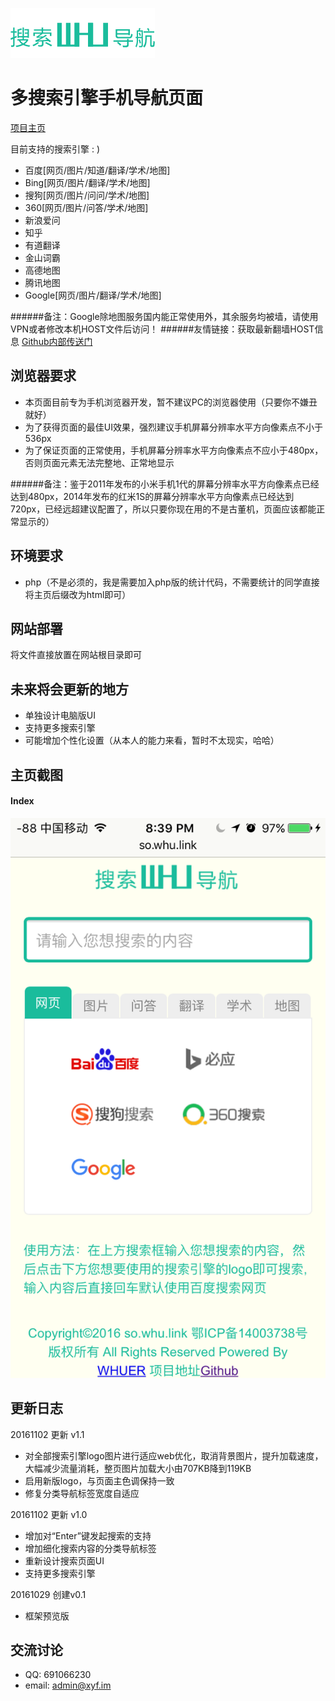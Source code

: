 ![so_whu_logo](/img/logo.png)

多搜索引擎手机导航页面
=========================

[项目主页](http://so.whu.link)

目前支持的搜索引擎 : )

- 百度[网页/图片/知道/翻译/学术/地图]
- Bing[网页/图片/翻译/学术/地图]
- 搜狗[网页/图片/问问/学术/地图]
- 360[网页/图片/问答/学术/地图]
- 新浪爱问
- 知乎
- 有道翻译
- 金山词霸
- 高德地图
- 腾讯地图
- Google[网页/图片/翻译/学术/地图]

######备注：Google除地图服务国内能正常使用外，其余服务均被墙，请使用VPN或者修改本机HOST文件后访问！ 
######友情链接：获取最新翻墙HOST信息 [Github内部传送门](https://github.com/racaljk/hosts)

浏览器要求
------------
- 本页面目前专为手机浏览器开发，暂不建议PC的浏览器使用（只要你不嫌丑就好）
- 为了获得页面的最佳UI效果，强烈建议手机屏幕分辨率水平方向像素点不小于536px
- 为了保证页面的正常使用，手机屏幕分辨率水平方向像素点不应小于480px，否则页面元素无法完整地、正常地显示

######备注：鉴于2011年发布的小米手机1代的屏幕分辨率水平方向像素点已经达到480px，2014年发布的红米1S的屏幕分辨率水平方向像素点已经达到720px，已经远超建议配置了，所以只要你现在用的不是古董机，页面应该都能正常显示的）

环境要求
------------
- php（不是必须的，我是需要加入php版的统计代码，不需要统计的同学直接将主页后缀改为html即可）

网站部署
------------
将文件直接放置在网站根目录即可

未来将会更新的地方
----------
- 单独设计电脑版UI
- 支持更多搜索引擎
- 可能增加个性化设置（从本人的能力来看，暂时不太现实，哈哈）

主页截图
-----------
#### Index
![Index](/img/s1.png)

更新日志
-----------
20161102 更新 v1.1
- 对全部搜索引擎logo图片进行适应web优化，取消背景图片，提升加载速度，大幅减少流量消耗，整页图片加载大小由707KB降到119KB
- 启用新版logo，与页面主色调保持一致
- 修复分类导航标签宽度自适应

20161102 更新 v1.0
- 增加对“Enter”键发起搜索的支持 
- 增加细化搜索内容的分类导航标签 
- 重新设计搜索页面UI
- 支持更多搜索引擎

20161029 创建v0.1
- 框架预览版

交流讨论
----------
- QQ: 691066230
- email: admin@xyf.im
